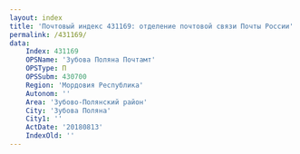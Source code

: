 ```yaml
---
layout: index
title: 'Почтовый индекс 431169: отделение почтовой связи Почты России'
permalink: /431169/
data:
    Index: 431169
    OPSName: 'Зубова Поляна Почтамт'
    OPSType: П
    OPSSubm: 430700
    Region: 'Мордовия Республика'
    Autonom: ''
    Area: 'Зубово-Полянский район'
    City: 'Зубова Поляна'
    City1: ''
    ActDate: '20180813'
    IndexOld: ''
---
```

